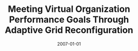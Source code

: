 ---
title: "Meeting Virtual Organization Performance Goals Through Adaptive Grid Reconfiguration"
date: 2007-01-01
venue: "8th IEEE/ACM International Conference on Grid Computing (GRID 2007), September 19-21, 2007, Austin, Texas, USA, Proceedings"
paperurl: https://doi.org/10.1109/GRID.2007.4354131
authors: "Zach Hill, Jonathan C Rowanhill, Anh NguyenTuong, Glenn S Wasson, John C Knight, Jim Basney and Marty Humphrey"
---